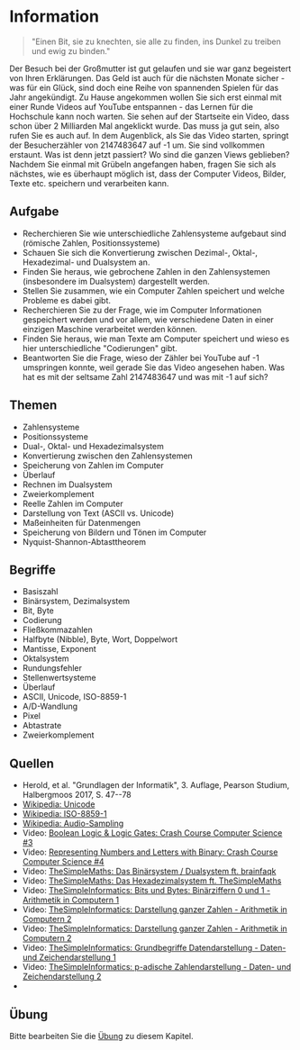 # Information

> "Einen Bit, sie zu knechten, sie alle zu finden, ins Dunkel zu treiben und ewig zu binden."

Der Besuch bei der Großmutter ist gut gelaufen und sie war ganz begeistert von Ihren Erklärungen. Das Geld ist auch für die nächsten Monate sicher - was für ein Glück, sind doch eine Reihe von spannenden Spielen für das Jahr angekündigt. Zu Hause angekommen wollen Sie sich erst einmal mit einer Runde Videos auf YouTube entspannen - das Lernen für die Hochschule kann noch warten. Sie sehen auf der Startseite ein Video, dass schon über 2 Milliarden Mal angeklickt wurde. Das muss ja gut sein, also rufen Sie es auch auf. In dem Augenblick, als Sie das Video starten, springt der Besucherzähler von 2147483647 auf -1 um. Sie sind vollkommen erstaunt. Was ist denn jetzt passiert? Wo sind die ganzen Views geblieben? Nachdem Sie einmal mit Grübeln angefangen haben, fragen Sie sich als nächstes, wie es überhaupt möglich ist, dass der Computer Videos, Bilder, Texte etc. speichern und verarbeiten kann.

## Aufgabe

  - Recherchieren Sie wie unterschiedliche Zahlensysteme aufgebaut sind (römische Zahlen, Positionssysteme)
  - Schauen Sie sich die Konvertierung zwischen Dezimal-, Oktal-, Hexadezimal- und Dualsystem an.
  - Finden Sie heraus, wie gebrochene Zahlen in den Zahlensystemen (insbesondere im Dualsystem) dargestellt werden.
  - Stellen Sie zusammen, wie ein Computer Zahlen speichert und welche Probleme es dabei gibt.
  - Recherchieren Sie zu der Frage, wie im Computer Informationen gespeichert werden und vor allem, wie verschiedene Daten in einer einzigen Maschine verarbeitet werden können.
  - Finden Sie heraus, wie man Texte am Computer speichert und wieso es hier unterschiedliche "Codierungen" gibt.
  - Beantworten Sie die Frage, wieso der Zähler bei YouTube auf -1 umspringen konnte, weil gerade Sie das Video angesehen haben. Was hat es mit der seltsame Zahl 2147483647 und was mit -1 auf sich?

## Themen

  - Zahlensysteme
  - Positionssysteme
  - Dual-, Oktal- und Hexadezimalsystem
  - Konvertierung zwischen den Zahlensystemen
  - Speicherung von Zahlen im Computer
  - Überlauf
  - Rechnen im Dualsystem
  - Zweierkomplement
  - Reelle Zahlen im Computer
  - Darstellung von Text (ASCII vs. Unicode)
  - Maßeinheiten für Datenmengen
  - Speicherung von Bildern und Tönen im Computer
  - Nyquist-Shannon-Abtasttheorem

## Begriffe

  - Basiszahl
  - Binärsystem, Dezimalsystem
  - Bit, Byte
  - Codierung
  - Fließkommazahlen
  - Halfbyte (Nibble), Byte, Wort, Doppelwort
  - Mantisse, Exponent
  - Oktalsystem
  - Rundungsfehler
  - Stellenwertsysteme
  - Überlauf
  - ASCII, Unicode, ISO-8859-1
  - A/D-Wandlung
  - Pixel
  - Abtastrate
  - Zweierkomplement

## Quellen

  * Herold, et al. "Grundlagen der Informatik", 3. Auflage, Pearson Studium, Halbergmoos 2017, S. 47--78
  * [Wikipedia: Unicode](https://de.wikipedia.org/wiki/Unicode)
  * [Wikipedia: ISO-8859-1](https://de.wikipedia.org/wiki/ISO_8859)
  * [Wikipedia: Audio-Sampling](https://de.wikipedia.org/wiki/Abtastrate)
  * Video: [Boolean Logic & Logic Gates: Crash Course Computer Science #3](https://youtu.be/gI-qXk7XojA)
  * Video: [Representing Numbers and Letters with Binary: Crash Course Computer Science #4](https://youtu.be/1GSjbWt0c9M)
  * Video: [TheSimpleMaths: Das Binärsystem / Dualsystem ft. brainfaqk](https://youtu.be/6WsI95N0QKU)
  * Video: [TheSimpleMaths: Das Hexadezimalsystem ft. TheSimpleMaths](https://youtu.be/-6Je-FuAufk)
  * Video: [TheSimpleInformatics: Bits und Bytes: Binärziffern 0 und 1 - Arithmetik in Computern 1](https://youtu.be/0Exik_Q3kDk)
  * Video: [TheSimpleInformatics: Darstellung ganzer Zahlen - Arithmetik in Computern 2](https://youtu.be/XG-rVDpm9A4)
  * Video: [TheSimpleInformatics: Darstellung ganzer Zahlen - Arithmetik in Computern 2](https://youtu.be/XG-rVDpm9A4)
  * Video: [TheSimpleInformatics: Grundbegriffe Datendarstellung - Daten- und Zeichendarstellung 1](https://youtu.be/szmRgTgztJo)
  * Video: [TheSimpleInformatics: p-adische Zahlendarstellung - Daten- und Zeichendarstellung 2](https://youtu.be/WzqlPXslQL8)
  *
## Übung

Bitte bearbeiten Sie die [Übung](exercise.md) zu diesem Kapitel.
